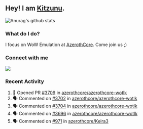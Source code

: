 ## Hey! I am [Kitzunu](https://Github.com/Kitzunu).

![Anurag's github stats](https://github-readme-stats.kitzunu.vercel.app/api?username=Kitzunu&show_icons=true)

### What do I do?

I focus on WoW Emulation at [AzerothCore](https://Github.com/AzerothCore). Come join us ;)

### Connect with me
[![](https://img.shields.io/badge/AzerothCore%20Discord-Connect%20with%20me!-green)](https://discord.com/invite/gkt4y2x)

### Recent Activity

<!--START_SECTION:activity-->
1. 💪 Opened PR [#3709](https://github.com/azerothcore/azerothcore-wotlk/pull/3709) in [azerothcore/azerothcore-wotlk](https://github.com/azerothcore/azerothcore-wotlk)
2. 🗣 Commented on [#3702](https://github.com/azerothcore/azerothcore-wotlk/issues/3702) in [azerothcore/azerothcore-wotlk](https://github.com/azerothcore/azerothcore-wotlk)
3. 🗣 Commented on [#3704](https://github.com/azerothcore/azerothcore-wotlk/issues/3704) in [azerothcore/azerothcore-wotlk](https://github.com/azerothcore/azerothcore-wotlk)
4. 🗣 Commented on [#3696](https://github.com/azerothcore/azerothcore-wotlk/issues/3696) in [azerothcore/azerothcore-wotlk](https://github.com/azerothcore/azerothcore-wotlk)
5. 🗣 Commented on [#971](https://github.com/azerothcore/Keira3/issues/971) in [azerothcore/Keira3](https://github.com/azerothcore/Keira3)
<!--END_SECTION:activity-->
